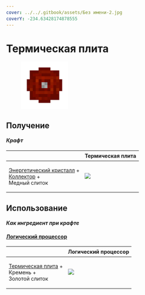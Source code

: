 ```yaml
---
cover: ../../.gitbook/assets/Без имени-2.jpg
coverY: -234.63428174878555
---
```


# Термическая плита

<figure><img src="../../.gitbook/assets/thermoelectric_plate_128.png" alt=""><figcaption></figcaption></figure>

## Получение

#### _Крафт_

| ㅤ                                                                                                                           | Термическая плита                                    |
| --------------------------------------------------------------------------------------------------------------------------- | ---------------------------------------------------- |
| <p><a href="energy_crystal.md">Энергетический кристалл</a> +<br><a href="collector.md">Коллектор</a> +<br>Медный слиток</p> | ![](../../.gitbook/assets/thermoelectric\_plate.png) |

## Использование

#### _Как ингредиент при крафте_

#### [Логический процессор](logic\_processor.md)

| ㅤ                                                                                               | Логический процессор                            |
| ----------------------------------------------------------------------------------------------- | ----------------------------------------------- |
| <p><a href="thermoelectric_plate.md">Термическая плита</a> +<br>Кремень +<br>Золотой слиток</p> | ![](../../.gitbook/assets/logic\_processor.png) |
